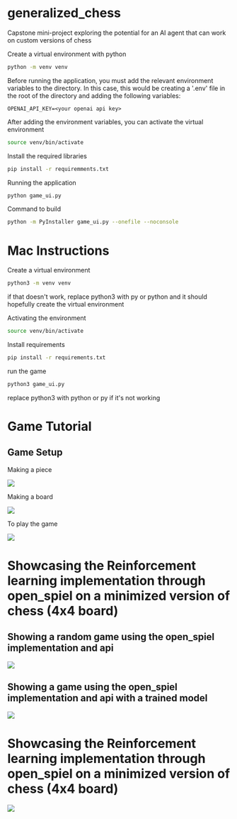 # generalized_chess
Capstone mini-project exploring the potential for an AI agent that can work on custom versions of chess

Create a virtual environment with python
```Bash
python -m venv venv
```

Before running the application, you must add the relevant environment variables to the directory. In this case, this would be creating a '.env' file in the root of the directory and adding the following variables:

```
OPENAI_API_KEY=<your openai api key>
```

After adding the environment variables, you can activate the virtual environment


```Bash
source venv/bin/activate
```


Install the required libraries
```Bash
pip install -r requiremments.txt
```


Running the application
```Bash
python game_ui.py
```

Command to build
```Bash
python -m PyInstaller game_ui.py --onefile --noconsole
```



# Mac Instructions

Create a virtual environment
```Bash
python3 -m venv venv
```
if that doesn't work, replace python3 with py or python and it should hopefully create the virtual environment

Activating the environment
```Bash
source venv/bin/activate
```

Install requirements
```Bash
pip install -r requirements.txt
```

run the game
```Bash
python3 game_ui.py
```
replace python3 with python or py if it's not working


# Game Tutorial

## Game Setup

Making a piece

<img src='./tutorials/Tutorial_new_piece.gif'>

Making a board

<img src='./tutorials/Tutorial_new_board.gif'>

To play the game

<img src='./tutorials/Tutorial_play_game.gif'>


# Showcasing the Reinforcement learning implementation through open_spiel on a minimized version of chess (4x4 board)

## Showing a random game using the open_spiel implementation and api

<img src='./tutorials/Random game.gif'>

## Showing a game using the open_spiel implementation and api with a trained model

<img src='./tutorials/Human play against AZ.gif'>

# Showcasing the Reinforcement learning implementation through open_spiel on a minimized version of chess (4x4 board)

<img src='./tutorials/Training AZ agent instance.gif'>